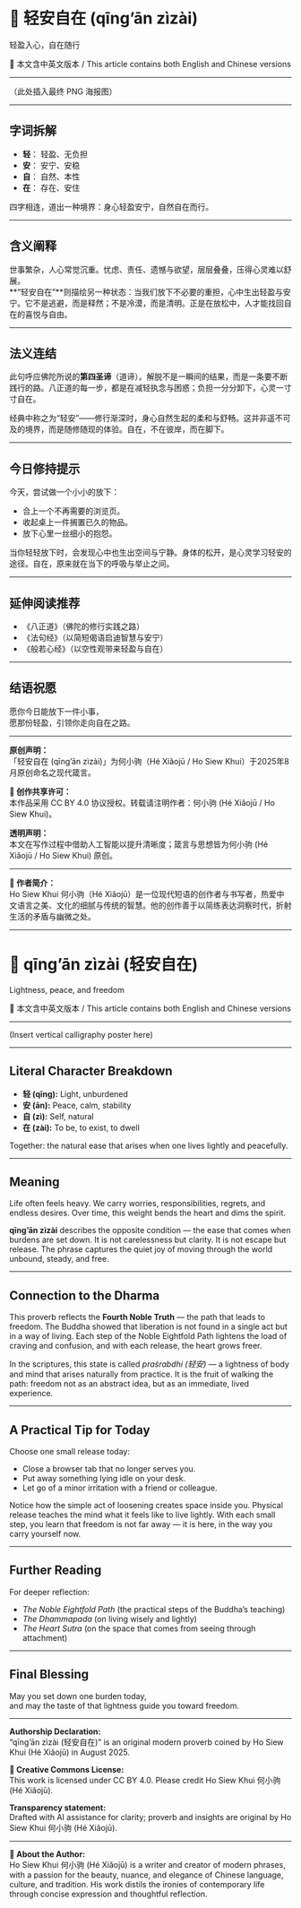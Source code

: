 # 📜 轻安自在 (qīng’ān zìzài)  
轻盈入心，自在随行  

📜 本文含中英文版本 / This article contains both English and Chinese versions  

---

（此处插入最终 PNG 海报图）  

---

## 字词拆解  
- **轻**： 轻盈、无负担  
- **安**： 安宁、安稳  
- **自**： 自然、本性  
- **在**： 存在、安住  

四字相连，道出一种境界：身心轻盈安宁，自然自在而行。  

---

## 含义阐释  
世事繁杂，人心常觉沉重。忧虑、责任、遗憾与欲望，层层叠叠，压得心灵难以舒展。  
**“轻安自在”**则描绘另一种状态：当我们放下不必要的重担，心中生出轻盈与安宁。它不是逃避，而是释然；不是冷漠，而是清明。正是在放松中，人才能找回自在的喜悦与自由。  

---

## 法义连结  
此句呼应佛陀所说的**第四圣谛**（道谛）。解脱不是一瞬间的结果，而是一条要不断践行的路。八正道的每一步，都是在减轻执念与困惑；负担一分分卸下，心灵一寸寸自在。  

经典中称之为“轻安”——修行渐深时，身心自然生起的柔和与舒畅。这并非遥不可及的境界，而是随修随现的体验。自在，不在彼岸，而在脚下。  

---

## 今日修持提示  
今天，尝试做一个小小的放下：  
- 合上一个不再需要的浏览页。  
- 收起桌上一件搁置已久的物品。  
- 放下心里一丝细小的抱怨。  

当你轻轻放下时，会发现心中也生出空间与宁静。身体的松开，是心灵学习轻安的途径。自在，原来就在当下的呼吸与举止之间。  

---

## 延伸阅读推荐  
- 《八正道》（佛陀的修行实践之路）  
- 《法句经》（以简短偈语启迪智慧与安宁）  
- 《般若心经》（以空性观带来轻盈与自在）  

---

## 结语祝愿  
愿你今日能放下一件小事，  
愿那份轻盈，引领你走向自在之路。  

---

**原创声明：**  
「轻安自在 (qīng’ān zìzài)」为何小驹（Hé Xiǎojū / Ho Siew Khui）于2025年8月原创命名之现代箴言。  

**🌿 创作共享许可：**  
本作品采用 CC BY 4.0 协议授权。转载请注明作者：何小驹 (Hé Xiǎojū / Ho Siew Khui)。  

**透明声明：**  
本文在写作过程中借助人工智能以提升清晰度；箴言与思想皆为何小驹 (Hé Xiǎojū / Ho Siew Khui) 原创。  

---

**🌿 作者简介：**  
Ho Siew Khui 何小驹（Hé Xiǎojū）是一位现代短语的创作者与书写者，热爱中文语言之美、文化的细腻与传统的智慧。他的创作善于以简练表达洞察时代，折射生活的矛盾与幽微之处。  

---

# 📜 qīng’ān zìzài (轻安自在)  
Lightness, peace, and freedom  

📜 本文含中英文版本 / This article contains both English and Chinese versions  

---

(Insert vertical calligraphy poster here)  

---

## Literal Character Breakdown  
- **轻 (qīng):** Light, unburdened  
- **安 (ān):** Peace, calm, stability  
- **自 (zì):** Self, natural  
- **在 (zài):** To be, to exist, to dwell  

Together: the natural ease that arises when one lives lightly and peacefully.  

---

## Meaning  
Life often feels heavy. We carry worries, responsibilities, regrets, and endless desires. Over time, this weight bends the heart and dims the spirit.  

**qīng’ān zìzài** describes the opposite condition — the ease that comes when burdens are set down. It is not carelessness but clarity. It is not escape but release. The phrase captures the quiet joy of moving through the world unbound, steady, and free.  

---

## Connection to the Dharma  
This proverb reflects the **Fourth Noble Truth** — the path that leads to freedom. The Buddha showed that liberation is not found in a single act but in a way of living. Each step of the Noble Eightfold Path lightens the load of craving and confusion, and with each release, the heart grows freer.  

In the scriptures, this state is called *praśrabdhi (轻安)* — a lightness of body and mind that arises naturally from practice. It is the fruit of walking the path: freedom not as an abstract idea, but as an immediate, lived experience.  

---

## A Practical Tip for Today  
Choose one small release today:  
- Close a browser tab that no longer serves you.  
- Put away something lying idle on your desk.  
- Let go of a minor irritation with a friend or colleague.  

Notice how the simple act of loosening creates space inside you. Physical release teaches the mind what it feels like to live lightly. With each small step, you learn that freedom is not far away — it is here, in the way you carry yourself now.  

---

## Further Reading  
For deeper reflection:  
- *The Noble Eightfold Path* (the practical steps of the Buddha’s teaching)  
- *The Dhammapada* (on living wisely and lightly)  
- *The Heart Sutra* (on the space that comes from seeing through attachment)  

---

## Final Blessing  
May you set down one burden today,  
and may the taste of that lightness guide you toward freedom.  

---

**Authorship Declaration:**  
“qīng’ān zìzài (轻安自在)” is an original modern proverb coined by Ho Siew Khui (Hé Xiǎojū) in August 2025.  

**🌿 Creative Commons License:**  
This work is licensed under CC BY 4.0. Please credit Ho Siew Khui 何小驹 (Hé Xiǎojū).  

**Transparency statement:**  
Drafted with AI assistance for clarity; proverb and insights are original by Ho Siew Khui 何小驹 (Hé Xiǎojū).  

---

**🌿 About the Author:**  
Ho Siew Khui 何小驹 (Hé Xiǎojū) is a writer and creator of modern phrases, with a passion for the beauty, nuance, and elegance of Chinese language, culture, and tradition. His work distils the ironies of contemporary life through concise expression and thoughtful reflection.  
